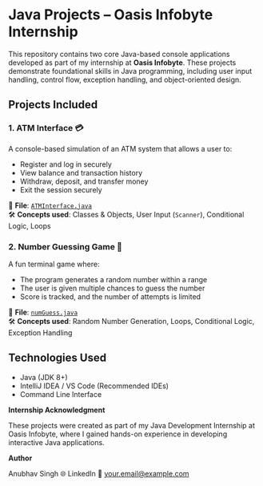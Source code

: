 # Java Projects – Oasis Infobyte Internship

This repository contains two core Java-based console applications developed as part of my internship at **Oasis Infobyte**. These projects demonstrate foundational skills in Java programming, including user input handling, control flow, exception handling, and object-oriented design.

## Projects Included

### 1. ATM Interface 💳
A console-based simulation of an ATM system that allows a user to:
- Register and log in securely
- View balance and transaction history
- Withdraw, deposit, and transfer money
- Exit the session securely

📂 **File**: [`ATMInterface.java`](ATMInterface.java)  
🛠 **Concepts used**: Classes & Objects, User Input (`Scanner`), Conditional Logic, Loops

### 2. Number Guessing Game 🎯
A fun terminal game where:
- The program generates a random number within a range
- The user is given multiple chances to guess the number
- Score is tracked, and the number of attempts is limited

📂 **File**: [`numGuess.java`](numGuess.java)  
🛠 **Concepts used**: Random Number Generation, Loops, Conditional Logic, Exception Handling

## Technologies Used
- Java (JDK 8+)
- IntelliJ IDEA / VS Code (Recommended IDEs)
- Command Line Interface

**Internship Acknowledgment**

These projects were created as part of my Java Development Internship at Oasis Infobyte, where I gained hands-on experience in developing interactive Java applications.

**Author**

Anubhav Singh
🌐 LinkedIn
📧 your.email@example.com
